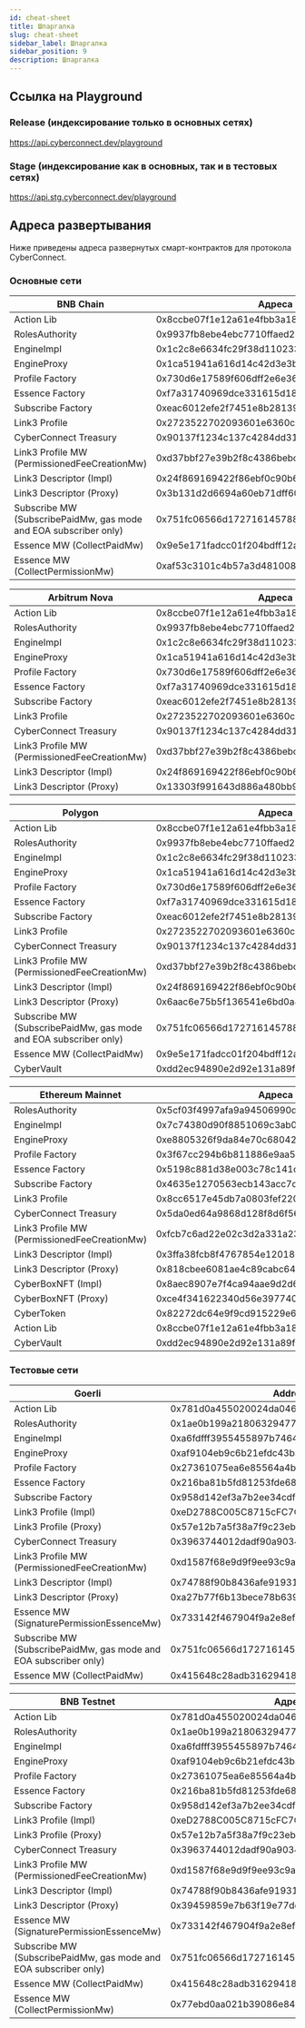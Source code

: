 ```yaml
---
id: cheat-sheet
title: Шпаргалка
slug: cheat-sheet
sidebar_label: Шпаргалка
sidebar_position: 9
description: Шпаргалка
---
```


## Ссылка на Playground

### Release (индексирование только в основных сетях) 
https://api.cyberconnect.dev/playground

### Stage (индексирование как в основных, так и в тестовых сетях)
https://api.stg.cyberconnect.dev/playground

## Адреса развертывания

Ниже приведены адреса развернутых смарт-контрактов для протокола CyberConnect.

### Основные сети

| BNB Chain                                    | Адреса                                    |
| -------------------------------------------- | ------------------------------------------ |
| Action Lib                                   | 0x8ccbe07f1e12a61e4fbb3a1895d35dce001ff73a |
| RolesAuthority                               | 0x9937fb8ebe4ebc7710ffaed246584603f390be3e |
| EngineImpl                                   | 0x1c2c8e6634fc29f38d110233b5370a1b7ebbb6e5 |
| EngineProxy                                  | 0x1ca51941a616d14c42d3e3b9e6e687d7f5054c3a |
| Profile Factory                              | 0x730d6e17589f606dff2e6e36c7abd8a8c2b40f91 |
| Essence Factory                              | 0xf7a31740969dce331615d189d355e5edf2b80b70 |
| Subscribe Factory                            | 0xeac6012efe2f7451e8b28139e8d23bb3b540fecb |
| Link3 Profile                                | 0x2723522702093601e6360cae665518c4f63e9da6 |
| CyberConnect Treasury                        | 0x90137f1234c137c4284dd317303f2717c871f70a |
| Link3 Profile MW (PermissionedFeeCreationMw) | 0xd37bbf27e39b2f8c4386bebccda0850eeffd2a82 |
| Link3 Descriptor (Impl)                      | 0x24f869169422f86ebf0c90b6785f9f3534ff08e5 |
| Link3 Descriptor (Proxy)                     | 0x3b131d2d6694a60eb71dff607cc64e6296daa71e |
| Subscribe MW (SubscribePaidMw, gas mode and EOA subscriber only)               | 0x751fc06566d17271614578849eb6c28fb1142ccc |
| Essence MW (CollectPaidMw)                   | 0x9e5e171fadcc01f204bdff12a87f1573e40b0cd2 |
| Essence MW (CollectPermissionMw)             | 0xaf53c3101c4b57a3d48100832ab8d1732b58c64c |

| Arbitrum Nova                                | Адреса                                    |
| -------------------------------------------- | ------------------------------------------ |
| Action Lib                                   | 0x8ccbe07f1e12a61e4fbb3a1895d35dce001ff73a |
| RolesAuthority                               | 0x9937fb8ebe4ebc7710ffaed246584603f390be3e |
| EngineImpl                                   | 0x1c2c8e6634fc29f38d110233b5370a1b7ebbb6e5 |
| EngineProxy                                  | 0x1ca51941a616d14c42d3e3b9e6e687d7f5054c3a |
| Profile Factory                              | 0x730d6e17589f606dff2e6e36c7abd8a8c2b40f91 |
| Essence Factory                              | 0xf7a31740969dce331615d189d355e5edf2b80b70 |
| Subscribe Factory                            | 0xeac6012efe2f7451e8b28139e8d23bb3b540fecb |
| Link3 Profile                                | 0x2723522702093601e6360cae665518c4f63e9da6 |
| CyberConnect Treasury                        | 0x90137f1234c137c4284dd317303f2717c871f70a |
| Link3 Profile MW (PermissionedFeeCreationMw) | 0xd37bbf27e39b2f8c4386bebccda0850eeffd2a82 |
| Link3 Descriptor (Impl)                      | 0x24f869169422f86ebf0c90b6785f9f3534ff08e5 |
| Link3 Descriptor (Proxy)                     | 0x13303f991643d886a480bb9c0b928abe131b98e8 |

| Polygon                                      | Адреса                                    |
| -------------------------------------------- | ------------------------------------------ |
| Action Lib                                   | 0x8ccbe07f1e12a61e4fbb3a1895d35dce001ff73a |
| RolesAuthority                               | 0x9937fb8ebe4ebc7710ffaed246584603f390be3e |
| EngineImpl                                   | 0x1c2c8e6634fc29f38d110233b5370a1b7ebbb6e5 |
| EngineProxy                                  | 0x1ca51941a616d14c42d3e3b9e6e687d7f5054c3a |
| Profile Factory                              | 0x730d6e17589f606dff2e6e36c7abd8a8c2b40f91 |
| Essence Factory                              | 0xf7a31740969dce331615d189d355e5edf2b80b70 |
| Subscribe Factory                            | 0xeac6012efe2f7451e8b28139e8d23bb3b540fecb |
| Link3 Profile                                | 0x2723522702093601e6360cae665518c4f63e9da6 |
| CyberConnect Treasury                        | 0x90137f1234c137c4284dd317303f2717c871f70a |
| Link3 Profile MW (PermissionedFeeCreationMw) | 0xd37bbf27e39b2f8c4386bebccda0850eeffd2a82 |
| Link3 Descriptor (Impl)                      | 0x24f869169422f86ebf0c90b6785f9f3534ff08e5 |
| Link3 Descriptor (Proxy)                     | 0x6aac6e75b5f136541e6bd0a86b2d596fc10465fc |
| Subscribe MW (SubscribePaidMw, gas mode and EOA subscriber only)               | 0x751fc06566d17271614578849eb6c28fb1142ccc |
| Essence MW (CollectPaidMw)                   | 0x9e5e171fadcc01f204bdff12a87f1573e40b0cd2 |
| CyberVault                                   | 0xdd2ec94890e2d92e131a89f73bfe124137e0c10e |

| Ethereum Mainnet                             | Адреса                                    |
| -------------------------------------------- | ------------------------------------------ |
| RolesAuthority                               | 0x5cf03f4997afa9a94506990d24c12d6abad61e6f |
| EngineImpl                                   | 0x7c74380d90f8851069c3ab06146c85d5a5f2c8aa |
| EngineProxy                                  | 0xe8805326f9da84e70c680429ed46b924b3f158f2 |
| Profile Factory                              | 0x3f67cc294b6b811886e9aa52b2cc61c7e5962b58 |
| Essence Factory                              | 0x5198c881d38e003c78c141c9260df1bcc8d6296c |
| Subscribe Factory                            | 0x4635e1270563ecb143acc7db15e1041829e64c23 |
| Link3 Profile                                | 0x8cc6517e45db7a0803fef220d9b577326a12033f |
| CyberConnect Treasury                        | 0x5da0ed64a9868d128f8d6f56dc78b727f85ff2d0 |
| Link3 Profile MW (PermissionedFeeCreationMw) | 0xfcb7c6ad22e02c3d2a331a23c4748f278693c945 |
| Link3 Descriptor (Impl)                      | 0x3ffa38fcb8f4767854e120180e1ec814bba667e9 |
| Link3 Descriptor (Proxy)                     | 0x818cbee6081ae4c89cabc642ac2542b2585f68bb |
| CyberBoxNFT (Impl)                           | 0x8aec8907e7f4ca94aae9d2d6f09bb085d0c50d3e |
| CyberBoxNFT (Proxy)                          | 0xce4f341622340d56e397740d325fd357e62b91cb |
| CyberToken                                   | 0x82272dc64e9f9cd915229e61ffbf79f15e973dea |
| Action Lib                                   | 0x8ccbe07f1e12a61e4fbb3a1895d35dce001ff73a |
| CyberVault                                   | 0xdd2ec94890e2d92e131a89f73bfe124137e0c10e |

### Тестовые сети

| Goerli                                       | Address                                    |
| -------------------------------------------- | ------------------------------------------ |
| Action Lib                                   | 0x781d0a455020024da046f823d9ea076b76a873f3 |
| RolesAuthority                               | 0x1ae0b199a2180632947721d9c5ebc9daf0ec10e5 |
| EngineImpl                                   | 0xa6fdfff3955455897b746432f945eab3b5fb5c1f |
| EngineProxy                                  | 0xaf9104eb9c6b21efdc43baaaee70662d6cce8798 |
| Profile Factory                              | 0x27361075ea6e85564a4b00f5828235fc4c8c2e32 |
| Essence Factory                              | 0x216ba81b5fd81253fde6888039c6001d6f891efb |
| Subscribe Factory                            | 0x958d142ef3a7b2ee34cdf1f81c135fb91a454a5c |
| Link3 Profile (Impl)                         | 0xeD2788C005C8715cFC7C2A29fF81B40b479Cc6fb |
| Link3 Profile (Proxy)                        | 0x57e12b7a5f38a7f9c23ebd0400e6e53f2a45f271 |
| CyberConnect Treasury                        | 0x3963744012dadf90a9034ea1068f53108b1a3834 |
| Link3 Profile MW (PermissionedFeeCreationMw) | 0xd1587f68e9d9f9ee93c9aa6fc60c7da414e90818 |
| Link3 Descriptor (Impl)                      | 0x74788f90b8436afe91931c17a01023bce5d89c0f |
| Link3 Descriptor (Proxy)                     | 0xa27b77f6b13bece78b63925edb3b35df495fdf8e |
| Essence MW (SignaturePermissionEssenceMw)    | 0x733142f467904f9a2e8efa0119523d3cc7a99b0b |
| Subscribe MW (SubscribePaidMw, gas mode and EOA subscriber only)               | 0x751fc06566d17271614578849eb6c28fb1142ccc |
| Essence MW (CollectPaidMw)                   | 0x415648c28adb31629418498264f55d54e4c324db |


| BNB Testnet                                  | Адреса                                    |
| -------------------------------------------- | ------------------------------------------ |
| Action Lib                                   | 0x781d0a455020024da046f823d9ea076b76a873f3 |
| RolesAuthority                               | 0x1ae0b199a2180632947721d9c5ebc9daf0ec10e5 |
| EngineImpl                                   | 0xa6fdfff3955455897b746432f945eab3b5fb5c1f |
| EngineProxy                                  | 0xaf9104eb9c6b21efdc43baaaee70662d6cce8798 |
| Profile Factory                              | 0x27361075ea6e85564a4b00f5828235fc4c8c2e32 |
| Essence Factory                              | 0x216ba81b5fd81253fde6888039c6001d6f891efb |
| Subscribe Factory                            | 0x958d142ef3a7b2ee34cdf1f81c135fb91a454a5c |
| Link3 Profile (Impl)                         | 0xeD2788C005C8715cFC7C2A29fF81B40b479Cc6fb |
| Link3 Profile (Proxy)                        | 0x57e12b7a5f38a7f9c23ebd0400e6e53f2a45f271 |
| CyberConnect Treasury                        | 0x3963744012dadf90a9034ea1068f53108b1a3834 |
| Link3 Profile MW (PermissionedFeeCreationMw) | 0xd1587f68e9d9f9ee93c9aa6fc60c7da414e90818 |
| Link3 Descriptor (Impl)                      | 0x74788f90b8436afe91931c17a01023bce5d89c0f |
| Link3 Descriptor (Proxy)                     | 0x39459859e7b63f19e77ddcc38f65a519d88dba8a |
| Essence MW (SignaturePermissionEssenceMw)    | 0x733142f467904f9a2e8efa0119523d3cc7a99b0b |
| Subscribe MW (SubscribePaidMw, gas mode and EOA subscriber only)               | 0x751fc06566d17271614578849eb6c28fb1142ccc |
| Essence MW (CollectPaidMw)                   | 0x415648c28adb31629418498264f55d54e4c324db |
| Essence MW (CollectPermissionMw)             | 0x77ebd0aa021b39086e84b9d3afeb738cbbfe16fd |